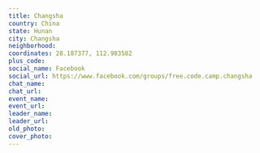```yaml
---
title: Changsha
country: China
state: Hunan
city: Changsha
neighborhood: 
coordinates: 28.187377, 112.983582
plus_code:
social_name: Facebook
social_url: https://www.facebook.com/groups/free.code.camp.changsha
chat_name:
chat_url:
event_name:
event_url:
leader_name:
leader_url:
old_photo: 
cover_photo:
---
```

